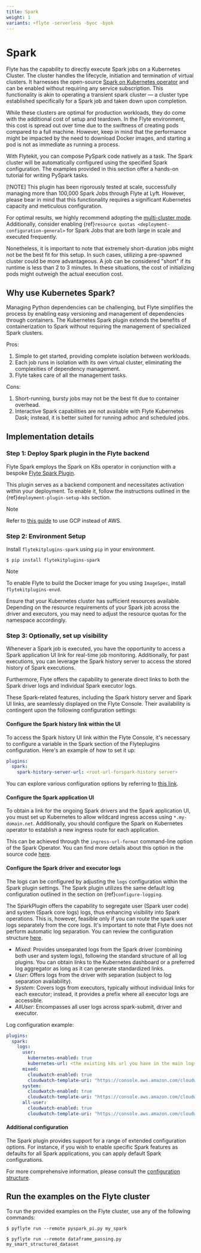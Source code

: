 ```yaml
---
title: Spark
weight: 1
variants: +flyte -serverless -byoc -byok
---
```


# Spark

Flyte has the capability to directly execute Spark jobs on a Kubernetes Cluster.
The cluster handles the lifecycle, initiation and termination of virtual clusters.
It harnesses the open-source [Spark on Kubernetes operator](https://github.com/GoogleCloudPlatform/spark-on-k8s-operator)
and can be enabled without requiring any service subscription.
This functionality is akin to operating a transient spark cluster
— a cluster type established specifically for a Spark job and taken down upon completion.

While these clusters are optimal for production workloads, they do come with the additional cost of setup and teardown.
In the Flyte environment, this cost is spread out over time due to the swiftness of creating pods compared to a full machine.
However, keep in mind that the performance might be impacted by the need to download Docker images, and starting a pod is not as immediate as running a process.

With Flytekit, you can compose PySpark code natively as a task.
The Spark cluster will be automatically configured using the specified Spark configuration.
The examples provided in this section offer a hands-on tutorial for writing PySpark tasks.

[!NOTE]
This plugin has been rigorously tested at scale, successfully managing more than 100,000 Spark Jobs through Flyte at Lyft.
However, please bear in mind that this functionality requires a significant Kubernetes capacity and meticulous configuration.

For optimal results, we highly recommend adopting the
[multi-cluster mode](https://docs.flyte.org/en/latest/deployment/configuration/performance.html#multi-cluster-mode).
Additionally, consider enabling {ref}`resource quotas <deployment-configuration-general>`
for Spark Jobs that are both large in scale and executed frequently.

Nonetheless, it is important to note that extremely short-duration jobs might not be the best fit for this setup.
In such cases, utilizing a pre-spawned cluster could be more advantageous.
A job can be considered "short" if its runtime is less than 2 to 3 minutes.
In these situations, the cost of initializing pods might outweigh the actual execution cost.


## Why use Kubernetes Spark?

Managing Python dependencies can be challenging, but Flyte simplifies the process
by enabling easy versioning and management of dependencies through containers.
The Kubernetes Spark plugin extends the benefits of containerization to Spark without
requiring the management of specialized Spark clusters.

Pros:

1. Simple to get started, providing complete isolation between workloads.
2. Each job runs in isolation with its own virtual cluster, eliminating the complexities of dependency management.
3. Flyte takes care of all the management tasks.

Cons:

1. Short-running, bursty jobs may not be the best fit due to container overhead.
2. Interactive Spark capabilities are not available with Flyte Kubernetes Dask;
   instead, it is better suited for running adhoc and scheduled jobs.

## Implementation details

### Step 1: Deploy Spark plugin in the Flyte backend

Flyte Spark employs the Spark on K8s operator in conjunction with a bespoke
[Flyte Spark Plugin](https://pkg.go.dev/github.com/flyteorg/flyteplugins@v0.5.25/go/tasks/plugins/k8s/spark).

This plugin serves as a backend component and necessitates activation within your deployment.
To enable it, follow the instructions outlined in the {ref}`deployment-plugin-setup-k8s` section.

> [!NOTE]
> Refer to [this guide](https://github.com/GoogleCloudPlatform/spark-on-k8s-operator/blob/master/docs/gcp.md) to use GCP instead of AWS.

### Step 2: Environment Setup

Install `flytekitplugins-spark` using `pip` in your environment.

```shell
$ pip install flytekitplugins-spark
```

> [!NOTE]
> To enable Flyte to build the Docker image for you using `ImageSpec`, install `flytekitplugins-envd`.

Ensure that your Kubernetes cluster has sufficient resources available.
Depending on the resource requirements of your Spark job across the driver and executors,
you may need to adjust the resource quotas for the namespace accordingly.

### Step 3: Optionally, set up visibility

Whenever a Spark job is executed, you have the opportunity to access a Spark application UI link for
real-time job monitoring. Additionally, for past executions, you can leverage the
Spark history server to access the stored history of Spark executions.

Furthermore, Flyte offers the capability to generate direct links to both the Spark driver logs and individual Spark executor logs.

These Spark-related features, including the Spark history server and Spark UI links, are seamlessly displayed on the Flyte Console.
Their availability is contingent upon the following configuration settings:

#### Configure the Spark history link within the UI

To access the Spark history UI link within the Flyte Console,
it's necessary to configure a variable in the Spark section of the Flyteplugins configuration.
Here's an example of how to set it up:

```yaml
plugins:
  spark:
    spark-history-server-url: <root-url-forspark-history server>
```

You can explore various configuration options by referring to
[this link](https://github.com/flyteorg/flyteplugins/blob/master/go/tasks/plugins/k8s/spark/config.go).

#### Configure the Spark application UI

To obtain a link for the ongoing Spark drivers and the Spark application UI,
you must set up Kubernetes to allow wildcard ingress access using `*.my-domain.net`.
Additionally, you should configure the Spark on Kubernetes operator to
establish a new ingress route for each application.

This can be achieved through the `ingress-url-format` command-line option of the Spark Operator.
You can find more details about this option in the source code
[here](https://github.com/GoogleCloudPlatform/spark-on-k8s-operator/blob/d38c904a4dd84e849408153cdf4d7a30a7be5a07/main.go#L62).

#### Configure the Spark driver and executor logs

The logs can be configured by adjusting the `logs` configuration within the Spark plugin settings.
The Spark plugin utilizes the same default log configuration outlined in the section on {ref}`configure-logging`.

The SparkPlugin offers the capability to segregate user (Spark user code) and system (Spark core logs) logs,
thus enhancing visibility into Spark operations.
This is, however, feasible only if you can route the spark user logs separately from the core logs.
It's important to note that Flyte does not perform automatic log separation. You can review the configuration structure
[here](https://github.com/flyteorg/flyteplugins/blob/master/go/tasks/plugins/k8s/spark/config.go#L31-L36).

- _Mixed_: Provides unseparated logs from the Spark driver (combining both user and system logs), following the standard structure of all log plugins.
  You can obtain links to the Kubernetes dashboard or a preferred log aggregator as long as it can generate standardized links.
- _User_: Offers logs from the driver with separation (subject to log separation availability).
- _System_: Covers logs from executors, typically without individual links for each executor;
  instead, it provides a prefix where all executor logs are accessible.
- _AllUser_: Encompasses all user logs across spark-submit, driver and executor.

Log configuration example:

```yaml
plugins:
  spark:
    logs:
      user:
        kubernetes-enabled: true
        kubernetes-url: <the existing k8s url you have in the main logs section>
      mixed:
        cloudwatch-enabled: true
        cloudwatch-template-uri: "https://console.aws.amazon.com/cloudwatch/home?region=us-east-1#logStream:group=<LogGroupName>;prefix=var.log.containers.{{.podName}};streamFilter=typeLogStreamPrefix"
      system:
        cloudwatch-enabled: true
        cloudwatch-template-uri: "https://console.aws.amazon.com/cloudwatch/home?region=us-east-1#logStream:group=<LogGroupName>;prefix=system_log.var.log.containers.{{.podName}};streamFilter=typeLogStreamPrefix"
      all-user:
        cloudwatch-enabled: true
        cloudwatch-template-uri: "https://console.aws.amazon.com/cloudwatch/home?region=us-east-1#logStream:group=<LogGroupName>;prefix=var.log.containers.{{.podName}};streamFilter=typeLogStreamPrefix"
```

#### Additional configuration

The Spark plugin provides support for a range of extended configuration options.
For instance, if you wish to enable specific Spark features as defaults for all Spark applications,
you can apply default Spark configurations.

For more comprehensive information, please consult the [configuration structure](https://github.com/flyteorg/flyteplugins/blob/c528bb88937b4732c9cb5537ed8ea6943ff4fb56/go/tasks/plugins/k8s/spark/config.go#L24-L29).

## Run the examples on the Flyte cluster

To run the provided examples on the Flyte cluster, use any of the following commands:

```shell
$ pyflyte run --remote pyspark_pi.py my_spark
```

```shell
$ pyflyte run --remote dataframe_passing.py my_smart_structured_dataset
```
